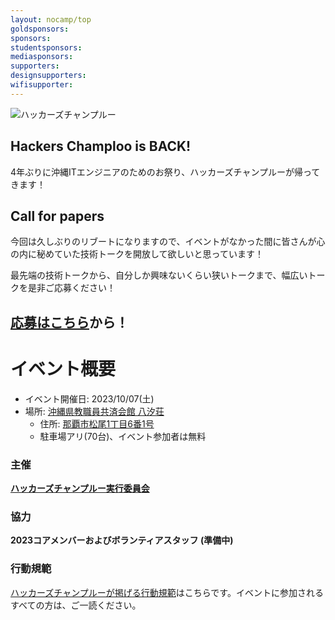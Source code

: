 ```yaml
---
layout: nocamp/top
goldsponsors:
sponsors:
studentsponsors:
mediasponsors:
supporters:
designsupporters:
wifisupporter:
---
```



![ハッカーズチャンプルー](/img/logo/banner.png)


## Hackers Champloo is BACK!

4年ぶりに沖縄ITエンジニアのためのお祭り、ハッカーズチャンプルーが帰ってきます！

## Call for papers

今回は久しぶりのリブートになりますので、イベントがなかった間に皆さんが心の内に秘めていた技術トークを開放して欲しいと思っています！

最先端の技術トークから、自分しか興味ないくらい狭いトークまで、幅広いトークを是非ご応募ください！

## [応募はこちら](https://fortee.jp/hackers-champloo2023/speaker/proposal/cfp)から！


# イベント概要

* イベント開催日: 2023/10/07(土)
* 場所: [沖縄県教職員共済会館 八汐荘](http://www.okikyousai.jp/top/yasiosou/yasiosou.html)
  * 住所: [那覇市松尾1丁目6番1号](https://goo.gl/maps/yUMMcPvdBgdmygmg6)
  * 駐車場アリ(70台)、イベント参加者は無料


### 主催

**[ハッカーズチャンプルー実行委員会](/about.html)**

### 協力

**2023コアメンバーおよびボランティアスタッフ (準備中)**


### 行動規範

[ハッカーズチャンプルーが掲げる行動規範](/policy.html)はこちらです。イベントに参加されるすべての方は、ご一読ください。

